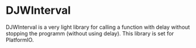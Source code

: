 # DJWInterval

DJWInterval is a very light library for calling a function with delay  without stopping the programm  (without using delay).
This library is set for PlatformIO.
